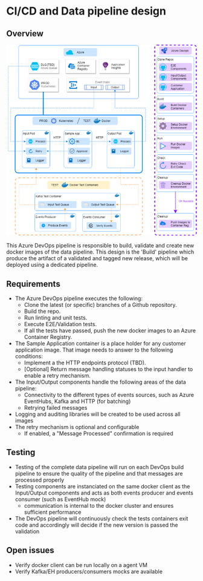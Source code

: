 # CI/CD and Data pipeline design

## Overview

![architecure diagram](./ASB-cicd-pipeline.png)

This Azure DevOps pipeline is responsible to build, validate and create new docker images of the data pipeline. This design is the 'Build' pipeline which produce the artifact of a validated and tagged new release, which will be deployed using a dedicated pipeline.

## Requirements

- The Azure DevOps pipeline executes the following:
  - Clone the latest (or specific) branches of a Github repository.
  - Build the repo.
  - Run linting and unit tests.
  - Execute E2E/Validation tests.
  - If all the tests have passed, push the new docker images to an Azure Container Registry.
- The Sample Application container is a place holder for any customer application image. That image needs to answer to the following conditions:
  - Implement a the HTTP endpoints protocol (TBD).
  - [Optional] Return message handling statuses to the input handler to enable a retry mechanism.
- The Input/Output components handle the following areas of the data pipeline:
  - Connectivity to the different types of events sources, such as Azure EventHubs, Kafka and HTTP (for batching)
  - Retrying failed messages
- Logging and auditing libraries will be created to be used across all images
- The retry mechanism is optional and configurable
  - If enabled, a "Message Processed" confirmation is required

## Testing

- Testing of the complete data pipeline will run on each DevOps build pipeline to ensure the quality of the pipeline and that messages are processed properly
- Testing components are instanciated on the same docker client as the Input/Output components and acts as both events producer and events consumer (such as EventHub mock)
  - communication is internal to the docker cluster and ensures sufficient performance
- The DevOps pipeline will continuously check the tests containers exit code and accordingly will decide if the new version is passed the validation

## Open issues

- Verify docker client can be run locally on a agent VM
- Verify Kafka/EH producers/consumers mocks are available